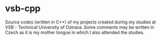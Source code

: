 # vsb-cpp
Source codes (written in C++) of my projects created during my studies at VSB - Technical University of Ostrava. Some comments may be written in Czech as it is my mother tongue in which I also attended the studies.
